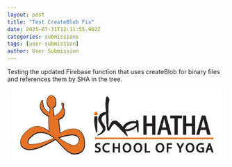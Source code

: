 ```yaml
---
layout: post
title: "Test CreateBlob Fix"
date: 2025-07-31T12:11:55.902Z
categories: submissions
tags: [user-submission]
author: User Submission
---
```


Testing the updated Firebase function that uses createBlob for binary files and references them by SHA in the tree.


![isha-logo.png](https://github.com/pocha/iyc/blob/master/_posts/2025-07-31-test-createblob-fix/2025-07-31-test-createblob-fix-isha-logo.png?raw=true)
